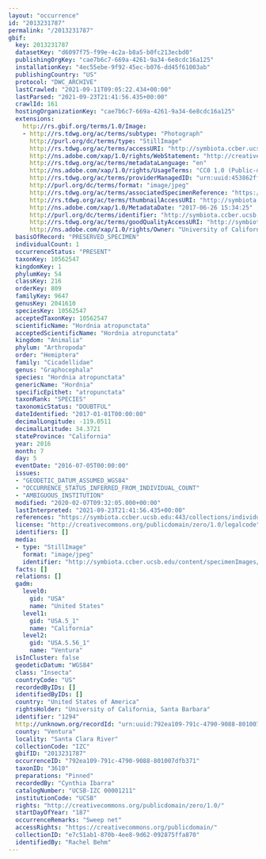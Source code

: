 ```yaml
---
layout: "occurrence"
id: "2013231787"
permalink: "/2013231787"
gbif:
  key: 2013231787
  datasetKey: "d6097f75-f99e-4c2a-b8a5-b0fc213ecbd0"
  publishingOrgKey: "cae7b6c7-669a-4261-9a34-6e8cdc16a125"
  installationKey: "4ec55ebe-9f92-45ec-b076-dd45f61003ab"
  publishingCountry: "US"
  protocol: "DWC_ARCHIVE"
  lastCrawled: "2021-09-11T09:05:22.434+00:00"
  lastParsed: "2021-09-23T21:41:56.435+00:00"
  crawlId: 161
  hostingOrganizationKey: "cae7b6c7-669a-4261-9a34-6e8cdc16a125"
  extensions:
    http://rs.gbif.org/terms/1.0/Image:
    - http://rs.tdwg.org/ac/terms/subtype: "Photograph"
      http://purl.org/dc/terms/type: "StillImage"
      http://rs.tdwg.org/ac/terms/accessURI: "http://symbiota.ccber.ucsb.edu/content/specimenImages/UCSB_IZC/UCSB-IZC00001/UCSB-IZC_00001211_1498516464_lg.jpg"
      http://ns.adobe.com/xap/1.0/rights/WebStatement: "http://creativecommons.org/publicdomain/zero/1.0/"
      http://rs.tdwg.org/ac/terms/metadataLanguage: "en"
      http://ns.adobe.com/xap/1.0/rights/UsageTerms: "CC0 1.0 (Public-domain)"
      http://rs.tdwg.org/ac/terms/providerManagedID: "urn:uuid:453862ff-1eaf-48e1-9eb4-fa0a8c1f561b"
      http://purl.org/dc/terms/format: "image/jpeg"
      http://rs.tdwg.org/ac/terms/associatedSpecimenReference: "https://symbiota.ccber.ucsb.edu:443/collections/individual/index.php?occid=1294"
      http://rs.tdwg.org/ac/terms/thumbnailAccessURI: "http://symbiota.ccber.ucsb.edu/content/specimenImages/UCSB_IZC/UCSB-IZC00001/UCSB-IZC_00001211_1498516464_tn.jpg"
      http://ns.adobe.com/xap/1.0/MetadataDate: "2017-06-26 15:34:25"
      http://purl.org/dc/terms/identifier: "http://symbiota.ccber.ucsb.edu/content/specimenImages/UCSB_IZC/UCSB-IZC00001/UCSB-IZC_00001211_1498516464_lg.jpg"
      http://rs.tdwg.org/ac/terms/goodQualityAccessURI: "http://symbiota.ccber.ucsb.edu/content/specimenImages/UCSB_IZC/UCSB-IZC00001/UCSB-IZC_00001211_1498516464.jpg"
      http://ns.adobe.com/xap/1.0/rights/Owner: "University of California, Santa Barbara"
  basisOfRecord: "PRESERVED_SPECIMEN"
  individualCount: 1
  occurrenceStatus: "PRESENT"
  taxonKey: 10562547
  kingdomKey: 1
  phylumKey: 54
  classKey: 216
  orderKey: 809
  familyKey: 9647
  genusKey: 2041610
  speciesKey: 10562547
  acceptedTaxonKey: 10562547
  scientificName: "Hordnia atropunctata"
  acceptedScientificName: "Hordnia atropunctata"
  kingdom: "Animalia"
  phylum: "Arthropoda"
  order: "Hemiptera"
  family: "Cicadellidae"
  genus: "Graphocephala"
  species: "Hordnia atropunctata"
  genericName: "Hordnia"
  specificEpithet: "atropunctata"
  taxonRank: "SPECIES"
  taxonomicStatus: "DOUBTFUL"
  dateIdentified: "2017-01-01T00:00:00"
  decimalLongitude: -119.0511
  decimalLatitude: 34.3721
  stateProvince: "California"
  year: 2016
  month: 7
  day: 5
  eventDate: "2016-07-05T00:00:00"
  issues:
  - "GEODETIC_DATUM_ASSUMED_WGS84"
  - "OCCURRENCE_STATUS_INFERRED_FROM_INDIVIDUAL_COUNT"
  - "AMBIGUOUS_INSTITUTION"
  modified: "2020-02-07T09:32:05.000+00:00"
  lastInterpreted: "2021-09-23T21:41:56.435+00:00"
  references: "https://symbiota.ccber.ucsb.edu:443/collections/individual/index.php?occid=1294"
  license: "http://creativecommons.org/publicdomain/zero/1.0/legalcode"
  identifiers: []
  media:
  - type: "StillImage"
    format: "image/jpeg"
    identifier: "http://symbiota.ccber.ucsb.edu/content/specimenImages/UCSB_IZC/UCSB-IZC00001/UCSB-IZC_00001211_1498516464_lg.jpg"
  facts: []
  relations: []
  gadm:
    level0:
      gid: "USA"
      name: "United States"
    level1:
      gid: "USA.5_1"
      name: "California"
    level2:
      gid: "USA.5.56_1"
      name: "Ventura"
  isInCluster: false
  geodeticDatum: "WGS84"
  class: "Insecta"
  countryCode: "US"
  recordedByIDs: []
  identifiedByIDs: []
  country: "United States of America"
  rightsHolder: "University of California, Santa Barbara"
  identifier: "1294"
  http://unknown.org/recordId: "urn:uuid:792ea109-791c-4790-9088-801007dfb371"
  county: "Ventura"
  locality: "Santa Clara River"
  collectionCode: "IZC"
  gbifID: "2013231787"
  occurrenceID: "792ea109-791c-4790-9088-801007dfb371"
  taxonID: "3610"
  preparations: "Pinned"
  recordedBy: "Cynthia Ibarra"
  catalogNumber: "UCSB-IZC 00001211"
  institutionCode: "UCSB"
  rights: "http://creativecommons.org/publicdomain/zero/1.0/"
  startDayOfYear: "187"
  occurrenceRemarks: "Sweep net"
  accessRights: "https://creativecommons.org/publicdomain/"
  collectionID: "e7c51ab1-870b-4ee8-9d62-092875ffa870"
  identifiedBy: "Rachel Behm"
---
```


